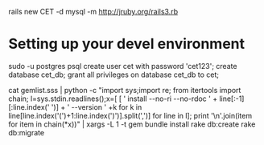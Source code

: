 rails new CET -d mysql -m http://jruby.org/rails3.rb

Setting up your devel environment
=================================

 sudo -u postgres psql
 create user cet with password 'cet123';
 create database cet_db;
  grant all privileges on database cet_db to cet;

cat gemlist.sss | python -c "import sys;import re; from itertools import chain; l=sys.stdin.readlines();x=[ [ ' install --no-ri --no-rdoc ' + line[:-1][:line.index(' ')] + ' --version ' +k for k in line[line.index('(')+1:line.index(')')].split(',')]   for line in l]; print '\n'.join(item for item in chain(*x))" | xargs -L 1 -t gem
bundle install
rake db:create
rake db:migrate

